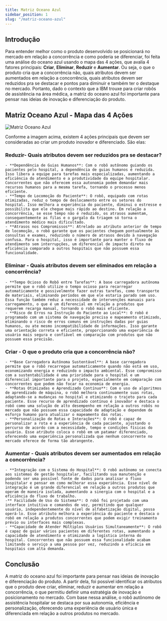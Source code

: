 ```yaml
---
title: Matriz Oceano Azul
sidebar_position: 1
slug: "/matriz-oceano-azul"
---
```


## Introdução

Para entender melhor como o produto desenvolvido se posicionará no mercado em relação a concorrência e como poderia se diferenciar, foi feita uma análise do oceano azul usando o mapa das 4 ações, que avalia 4 fatores principais: **Criar**, **Eliminar**, **Reduzir** e **Aumentar**. Ou seja, o que o produto cria que a concorrência não, quais atributos devem ser aumentados em relação a concorrência, quais atributos devem ser reduzidos pra se destacar e pontos para diminuir e também ter o destaque no mercado. Portanto, dado o contexto que a IBM trouxe para criar robôs de assistência na área médica, a matriz do oceano azul foi importante para pensar nas ideias de inovação e diferenciação do produto.

## Matriz Oceano Azul - Mapa das 4 Ações

![Matriz Oceano Azul](/img/negocios/matriz_oceano_azul.png)

Conforme a imagem acima, existem 4 ações principais que devem ser consideradas ao criar um produto inovador e diferenciado. São elas:

### **Reduzir- Quais atributos devem ser reduzidos pra se destacar?**
    - **Dependência de Guias Humanos**: Com o robô autônomo guiando os pacientes pelo hospital, a dependência de guias humanos é reduzida. Isso libera a equipe para tarefas mais especializadas, aumentando a eficiência do atendimento e a produtividade da equipe hospitalar. Concorrentes que não oferecem essa autonomia podem demandar mais recursos humanos para a mesma tarefa, tornando o processo menos eficiente.
    - **Tempo de Locomoção do Paciente**: O robô, equipado com rotas otimizadas, reduz o tempo de deslocamento entre os setores do hospital. Isso melhora a experiência do paciente, diminui o estresse e possibilita que ele chegue mais rápido ao destino. Em relação a concorrência, se esse tempo não é reduzido, os atrasos aumentam, consequentemente as filas e o gargalo da triagem só torna o atendimento médico mais dificultado.
    - **Atrasos nos Compromissos**: Atrelado ao atributo anterior de tempo de locomoção, o robô garante que os pacientes cheguem pontualmente às consultas e exames, reduzindo o número de atrasos devido à navegação confusa. Para o hospital, isso é importante para manter o fluxo de atendimento sem interrupções, um diferencial de impacto direto na eficiência comparado a outros hospitais que não possuem essa funcionalidade.

### **Eliminar - Quais atributos devem ser eliminados em relação a concorrência?**
    - **Tempo Ocioso do Robô entre Tarefas**: A base carregadora autônoma permite que o robô utilize o tempo ocioso para recarregar automaticamente e possivelmente fazer outras tarefas, como transporte de materiais, eliminando períodos em que ele estaria parado sem uso. Essa função também reduz a necessidade de intervenções manuais para carregamento, o que é um diferencial em relação a produtos que requerem recarga manual, tornando o robô mais eficiente.
    - **Risco de Erros na Instrução do Paciente ao Local**: O robô é programado com um sistema de navegação precisa e mapeamento otimizado, eliminando o risco de erros comuns em instruções dadas por guias humanos, ou ate mesmo incompatibilidade de informações. Isso garante uma orientação correta e eficiente, proporcionando uma experiência de usuário mais segura e confiável em comparação com produtos que não possuem essa precisão.

### **Criar - O que o produto cria que a concorrência não?**
    - **Base Carregadora Autônoma Sustentável**: A base carregadora permite que o robô recarregue automaticamente quando não está em uso, economizando energia e reduzindo o impacto ambiental. Esse compromisso com a sustentabilidade é uma prioridade para o hospital e um diferencial importante para o projeto, especialmente em comparação com concorrentes que podem não focar na economia de energia.
    - **Rotas Otimizadas e Aprendizado Contínuo**: Com o uso de algoritmos de aprendizado de máquina, o robô melhora continuamente suas rotas, adaptando-se a mudanças no hospital e otimizando o trajeto para cada paciente. Esse recurso de aprendizado contínuo é inovador e destaca o robô como uma solução de alto desempenho em relação a outros robôs no mercado que não possuem essa capacidade de adaptação e dependem de esforço humano para atualizar o mapeamento das rotas.
    - **Personalização de Rotas e Interações**: O robô é capaz de personalizar a rota e a experiência de cada paciente, ajustando o percurso de acordo com a necessidade, tempo e condições físicas do usuário. Esse atributo coloca o robô em um patamar diferenciado, oferecendo uma experiência personalizada que nenhum concorrente no mercado oferece de forma tão abrangente.

### **Aumentar - Quais atributos devem ser aumentados em relação a concorrência?**
    - **Integração com o Sistema do Hospital**: O robô autônomo se conecta aos sistemas de gestão hospitalar, facilitando sua manutenção e podendo ser uma possível fonte de dados para analisar o fluxo hospitalar e pensar em como melhorar essa experiência. Esse nível de integração é um grande diferencial em relação a outros produtos que operam de maneira isolada, aumentando a sinergia com o hospital e a eficiência do fluxo de trabalho.
    -** Facilidade de Uso do Sistema**: O robô foi projetado com uma interface intuitiva e comandos de voz, permitindo que qualquer usuário, independentemente do nível de alfabetização digital, possa operá-lo. Esse atributo melhora a experiência do paciente e destaca o robô em relação a produtos concorrentes que podem exigir treinamento prévio ou interfaces mais complexas.
    - **Capacidade de Atender Múltiplos Usuários Simultaneamente**: O robô é capaz de guiar vários pacientes em diferentes rotas, aumentando a capacidade de atendimento e otimizando a logística interna do hospital. Concorrentes que não possuem essa funcionalidade acabam limitando o serviço a uma pessoa por vez, reduzindo a eficácia em hospitais com alta demanda.

## Conclusão

A matriz do oceano azul foi importante para pensar nas ideias de inovação e diferenciação do produto. A partir dela, foi possível identificar os atributos que o produto deve criar, eliminar, reduzir e aumentar em relação a concorrência, o que permitiu definir uma estratégia de inovação e posicionamento no mercado. Com base nessa análise, o robô autônomo de assistência hospitalar se destaca por sua autonomia, eficiência e personalização, oferecendo uma experiência de usuário única e diferenciada em relação a outros produtos no mercado.